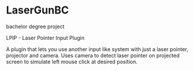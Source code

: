 # LaserGunBC
bachelor degree project

LPIP - Laser Pointer Input Plugin

A plugin that lets you use another input like system with just a laser pointer, projector and camera. Uses camera to detect laser pointer on projected screen to simulate left mouse click at desired position.
